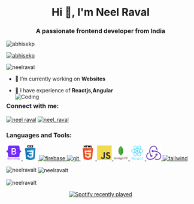 

<h1 align="center">Hi 👋, I'm Neel Raval</h1>
<h3 align="center">A passionate frontend developer from India</h3>

<p align="left"> <img src="https://komarev.com/ghpvc/?username=abhisekp&label=Profile%20views&color=0e75b6&style=flat" alt="abhisekp" /> </p>

<p align="left"> <a href="https://github.com/ryo-ma/github-profile-trophy"><img src="https://github-profile-trophy.vercel.app/?username=abhisekp" alt="abhisekp" /></a> </p>



<p align="left"> <img src="https://komarev.com/ghpvc/?username=neelraval&label=Profile%20views&color=0e75b6&style=flat" alt="neelraval" /> </p>

- 🔭 I’m currently working on **Websites**

- 🌱 I have experience of  **Reactjs,Angular**
  <img align = "right" width="500" src="https://media.licdn.com/dms/image/C4E12AQFva6uNkZrDbQ/article-cover_image-shrink_600_2000/0/1592585405954?e=2147483647&v=beta&t=59m-8JFGcgxLpq07okNUmtVUHBJHV8TVlz0NFDeXyQ4" alt="Coding" />
  
  

<h3 align="left">Connect with me:</h3>


<p align="left">
<a href=https://www.linkedin.com/in/neel-raval-a1b18b225 target="blank"><img align="center" src="https://raw.githubusercontent.com/rahuldkjain/github-profile-readme-generator/master/src/images/icons/Social/linked-in-alt.svg" alt="neel raval" height="30" width="40" /></a>
<a href="https://www.leetcode.com/neel_raval" target="blank"><img align="center" src="https://raw.githubusercontent.com/rahuldkjain/github-profile-readme-generator/master/src/images/icons/Social/leet-code.svg" alt="neel_raval" height="30" width="40" /></a>
</p>

<h3 align="left">Languages and Tools:</h3>
<p align="left"> <a href="https://getbootstrap.com" target="_blank" rel="noreferrer"> <img src="https://raw.githubusercontent.com/devicons/devicon/master/icons/bootstrap/bootstrap-plain-wordmark.svg" alt="bootstrap" width="40" height="40"/> </a> <a href="https://www.w3schools.com/css/" target="_blank" rel="noreferrer"> <img src="https://raw.githubusercontent.com/devicons/devicon/master/icons/css3/css3-original-wordmark.svg" alt="css3" width="40" height="40"/> </a> <a href="https://firebase.google.com/" target="_blank" rel="noreferrer"> <img src="https://www.vectorlogo.zone/logos/firebase/firebase-icon.svg" alt="firebase" width="40" height="40"/> </a> <a href="https://git-scm.com/" target="_blank" rel="noreferrer"> <img src="https://www.vectorlogo.zone/logos/git-scm/git-scm-icon.svg" alt="git" width="40" height="40"/> </a> <a href="https://www.w3.org/html/" target="_blank" rel="noreferrer"> <img src="https://raw.githubusercontent.com/devicons/devicon/master/icons/html5/html5-original-wordmark.svg" alt="html5" width="40" height="40"/> </a> <a href="https://developer.mozilla.org/en-US/docs/Web/JavaScript" target="_blank" rel="noreferrer"> <img src="https://raw.githubusercontent.com/devicons/devicon/master/icons/javascript/javascript-original.svg" alt="javascript" width="40" height="40"/> </a> <a href="https://www.mongodb.com/" target="_blank" rel="noreferrer"> <img src="https://raw.githubusercontent.com/devicons/devicon/master/icons/mongodb/mongodb-original-wordmark.svg" alt="mongodb" width="40" height="40"/> </a> <a href="https://reactjs.org/" target="_blank" rel="noreferrer"> <img src="https://raw.githubusercontent.com/devicons/devicon/master/icons/react/react-original-wordmark.svg" alt="react" width="40" height="40"/> </a> <a href="https://redux.js.org" target="_blank" rel="noreferrer"> <img src="https://raw.githubusercontent.com/devicons/devicon/master/icons/redux/redux-original.svg" alt="redux" width="40" height="40"/> </a> <a href="https://tailwindcss.com/" target="_blank" rel="noreferrer"> <img src="https://www.vectorlogo.zone/logos/tailwindcss/tailwindcss-icon.svg" alt="tailwind" width="40" height="40"/> </a> </p>

<p><img align="left" src="https://github-readme-stats.vercel.app/api/top-langs?username=neelravalt&show_icons=true&locale=en&layout=compact" alt="neelravalt" /></p>

<p>&nbsp;<img align="center" src="https://github-readme-stats.vercel.app/api?username=neelravalt&show_icons=true&locale=en" alt="neelravalt" /></p>

<p><img align="center" src="https://github-readme-streak-stats.herokuapp.com/?user=neelravalt&" alt="neelravalt" /></p>

<div align="center">
  <a href="https://open.spotify.com/user/31roemj3gpttzfiqavjwixgl65e4">
    <img src="https://spotify-recently-played-readme.vercel.app/api?user=31roemj3gpttzfiqavjwixgl65e4&count=5" alt="Spotify recently played"  />
  </a>
</div>

###
###
###
###
###
###
###
###
###
###
###
###
###
###
###
###
###
###
###
###
###
###
###
###
###
###
###
###
###
###
###
###
###
###
###
###
###
###
###
###
###
###
###
###
###
###
###
###
###
###
###
###
###
###
###
###
###
###
###
###
###
###
###
###
###
###
###
###
###
###
###
###
###
###
###
###
###
###
###
###
###
###
###
###
###
###
###
###
###
###
###
###
###
###
###
###
###
###
###
###
###
###
###






